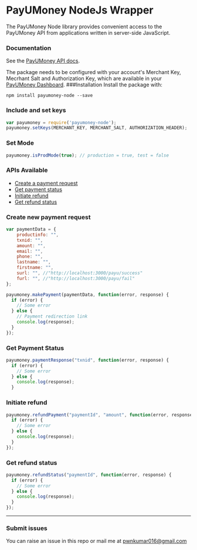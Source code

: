 # PayUMoney NodeJs Wrapper
The PayUMoney Node library provides convenient access to the PayUMoney API from applications written in server-side JavaScript.

### Documentation
See the [PayUMoney API docs](https://www.payumoney.com/dev-guide/apireference.html).

The package needs to be configured with your account's Merchant Key, Mecrhant Salt and Authorization Key, which are available in your [PayUMoney Dashboard][keys].
###Installation
Install the package with:
```
npm install payumoney-node --save
```

### Include and set keys
```javascript
var payumoney = require('payumoney-node');
payumoney.setKeys(MERCHANT_KEY, MERCHANT_SALT, AUTHORIZATION_HEADER);
```

### Set Mode
```javascript
payumoney.isProdMode(true); // production = true, test = false
```

### APIs Available
* [Create a payment request](#create_payment)
* [Get payment status](#get_payment_status)
* [Initiate refund](#initiate_refund)
* [Get refund status](#get_refund_status)

### <a name="create_payment"></a>Create new payment request
```javascript
var paymentData = {
    productinfo: "",
    txnid: "",
    amount: "",
    email: "",
    phone: "",
    lastname: "",
    firstname: "",
    surl: "", //"http://localhost:3000/payu/success"
    furl: "", //"http://localhost:3000/payu/fail"
};

payumoney.makePayment(paymentData, function(error, response) {
  if (error) {
    // Some error
  } else {
    // Payment redirection link
    console.log(response);
  }
});
```

### <a name="get_payment_status"></a>Get Payment Status
```javascript
payumoney.paymentResponse("txnid", function(error, response) {
  if (error) {
    // Some error
  } else {
    console.log(response);
  }
```

### <a name="intiate_refund"></a>Initiate refund
```javascript
payumoney.refundPayment("paymentId", "amount", function(error, response) {
  if (error) {
    // Some error
  } else {
    console.log(response);
  }
});
```

### <a name="get_refund_status"></a>Get refund status
```javascript
payumoney.refundStatus("paymentId", function(error, response) {
  if (error) {
    // Some error
  } else {
    console.log(response);
  }
});
```


---
### Submit issues
You can raise an issue in this repo or mail me at pwnkumar016@gmail.com


[keys]: https://www.payumoney.com/merchant/settings/#/myaccount


